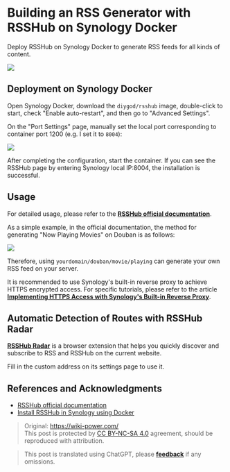 # Building an RSS Generator with RSSHub on Synology Docker

Deploy RSSHub on Synology Docker to generate RSS feeds for all kinds of content.

![](https://img.wiki-power.com/d/wiki-media/img/20210504105215.png)

## Deployment on Synology Docker

Open Synology Docker, download the `diygod/rsshub` image, double-click to start, check "Enable auto-restart", and then go to "Advanced Settings".

On the "Port Settings" page, manually set the local port corresponding to container port 1200 (e.g. I set it to `8004`):

![](https://img.wiki-power.com/d/wiki-media/img/20210504085806.png)

After completing the configuration, start the container. If you can see the RSSHub page by entering Synology local IP:8004, the installation is successful.

## Usage

For detailed usage, please refer to the [**RSSHub official documentation**](https://docs.rsshub.app/).

As a simple example, in the official documentation, the method for generating "Now Playing Movies" on Douban is as follows:

![](https://img.wiki-power.com/d/wiki-media/img/20210504104630.png)

Therefore, using `yourdomain/douban/movie/playing` can generate your own RSS feed on your server.

It is recommended to use Synology's built-in reverse proxy to achieve HTTPS encrypted access. For specific tutorials, please refer to the article [**Implementing HTTPS Access with Synology's Built-in Reverse Proxy**](https://wiki-power.com/en/%E7%94%A8%E7%BE%A4%E6%99%96%E8%87%AA%E5%B8%A6%E5%8F%8D%E5%90%91%E4%BB%A3%E7%90%86%E5%AE%9E%E7%8E%B0HTTPS%E8%AE%BF%E9%97%AE).

## Automatic Detection of Routes with RSSHub Radar

[**RSSHub Radar**](https://github.com/DIYgod/RSSHub-Radar) is a browser extension that helps you quickly discover and subscribe to RSS and RSSHub on the current website.

Fill in the custom address on its settings page to use it.

## References and Acknowledgments

- [RSSHub official documentation](https://docs.rsshub.app/)
- [Install RSSHub in Synology using Docker](https://immwind.com/use-docker-install-rsshub-in-synology)

> Original: <https://wiki-power.com/>  
> This post is protected by [CC BY-NC-SA 4.0](https://creativecommons.org/licenses/by/4.0/deed.en) agreement, should be reproduced with attribution.

> This post is translated using ChatGPT, please [**feedback**](https://github.com/linyuxuanlin/Wiki_MkDocs/issues/new) if any omissions.
